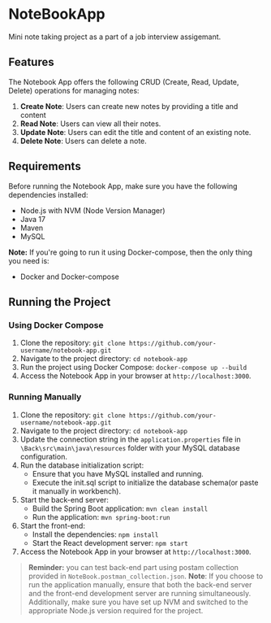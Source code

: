 # NoteBookApp
Mini note taking project as a part of a job interview assigemant.

## Features
The Notebook App offers the following CRUD (Create, Read, Update, Delete) operations for managing notes:

1. **Create Note**: Users can create new notes by providing a title and content
2. **Read Note**: Users can view all their notes.
3. **Update Note**: Users can edit the title and content  of an existing note.
4. **Delete Note**: Users can delete a note.

## Requirements
Before running the Notebook App, make sure you have the following dependencies installed:
- Node.js with NVM (Node Version Manager)
- Java 17
- Maven
- MySQL

**Note:** If you're going to run it using Docker-compose, then the only thing you need is:
- Docker and Docker-compose

## Running the Project


### Using Docker Compose
1. Clone the repository: `git clone https://github.com/your-username/notebook-app.git`
2. Navigate to the project directory: `cd notebook-app`
3. Run the project using Docker Compose: `docker-compose up --build`
4. Access the Notebook App in your browser at `http://localhost:3000`.

### Running Manually
1. Clone the repository: `git clone https://github.com/your-username/notebook-app.git`
2. Navigate to the project directory: `cd notebook-app`
3. Update the connection string in the `application.properties` file in `\Back\src\main\java\resources` folder with your MySQL database configuration.
4. Run the database initialization script:
   - Ensure that you have MySQL installed and running.
   - Execute the init.sql script to initialize the database schema(or paste it manually in workbench).
5. Start the back-end server:
   - Build the Spring Boot application: `mvn clean install`
   - Run the application: `mvn spring-boot:run`
6. Start the front-end:
   - Install the dependencies: `npm install`
   - Start the React development server: `npm start`
7. Access the Notebook App in your browser at `http://localhost:3000`.

> **Reminder:** you can test back-end part using postam collection provided in `NoteBook.postman_collection.json`.
> **Note**: If you choose to run the application manually, ensure that both the back-end server and the front-end development server are running simultaneously. Additionally, make sure you have set up NVM and switched to the appropriate Node.js version required for the project.

